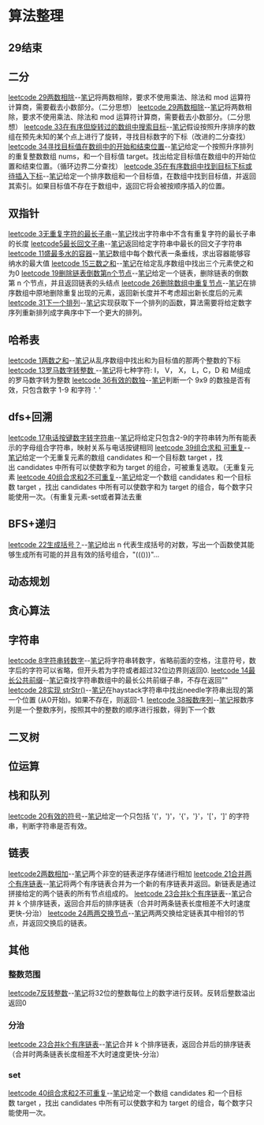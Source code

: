 # 算法整理     
29结束
---------------------------
## 二分
[leetcode 29两数相除](https://leetcode-cn.com/problems/divide-two-integers/)--[笔记](D:\software\0FILES\GROUP1\GitBranch\wal_destiny\leetcode\29-divide-two-integers.md)将两数相除，要求不使用乘法、除法和 mod 运算符计算商，需要截去小数部分。（二分思想）
[leetcode 29两数相除](https://leetcode-cn.com/problems/divide-two-integers/)--[笔记](..\C++\leetcode\29-divide-two-integers.md)将两数相除，要求不使用乘法、除法和 mod 运算符计算商，需要截去小数部分。（二分思想）
[leetcode 33在有序但旋转过的数组中搜索目标](https://leetcode-cn.com/problems/search-in-rotated-sorted-array/)--[笔记](D:\software\0FILES\GROUP1\GitBranch\wal_destiny\leetcode\33-search-in-rotated-sorted-array.md)假设按照升序排序的数组在预先未知的某个点上进行了旋转，寻找目标数字的下标（改进的二分查找）
[leetcode 34寻找目标值在数组中的开始和结束位置](https://leetcode-cn.com/problems/find-first-and-last-position-of-element-in-sorted-array/)--[笔记](D:\software\0FILES\GROUP1\GitBranch\wal_destiny\leetcode\34-find-first-and-last-position-of-element-in-sorted-array.md)给定一个按照升序排列的重复整数数组 nums，和一个目标值 target。找出给定目标值在数组中的开始位置和结束位置。（循环边界二分查找）
[leetcode 35在有序数组中找到目标下标或待插入下标](https://leetcode-cn.com/problems/search-in-rotated-sorted-array/)--[笔记](D:\software\0FILES\GROUP1\GitBranch\wal_destiny\leetcode\35-search-in-rotated-sorted-array.md)给定一个排序数组和一个目标值，在数组中找到目标值，并返回其索引。如果目标值不存在于数组中，返回它将会被按顺序插入的位置。


## 双指针
[leetcode 3无重复字符的最长子串](https://leetcode-cn.com/problems/longest-substring-without-repeating-characters/)--[笔记](D:\software\0FILES\GROUP1\GitBranch\wal_destiny\leetcode\3-longest-substring-without-repeating-characters.md)找出字符串中不含有重复字符的最长子串的长度
[leetcode5最长回文子串](https://leetcode-cn.com/problems/longest-palindromic-substring/)--[笔记](D:\software\0FILES\GROUP1\GitBranch\wal_destiny\leetcode\5-longest-palindromic-substring.md)返回给定字符串中最长的回文子字符串
[leetcode 11盛最多水的容器](https://leetcode-cn.com/problems/container-with-most-water/)--[笔记](D:\software\0FILES\GROUP1\GitBranch\wal_destiny\leetcode\11-container-with-most-water.md)数组中每个数代表一条垂线，求出容器能够容纳水的最大值
[leetcode 15三数之和](https://leetcode-cn.com/problems/3sum/)--[笔记](D:\software\0FILES\GROUP1\GitBranch\wal_destiny\leetcode\15-3sum.md)在给定乱序数组中找出三个元素使之和为0
[leetcode 19删除链表倒数第n个节点](https://leetcode-cn.com/problems/remove-nth-node-from-end-of-list/)--[笔记](D:\software\0FILES\GROUP1\GitBranch\wal_destiny\leetcode\19-remove-nth-node-from-end-of-list.md)给定一个链表，删除链表的倒数第 n 个节点，并且返回链表的头结点
[leetcode 26删除数组中重复节点](https://leetcode-cn.com/problems/remove-duplicates-from-sorted-array/)--[笔记](D:\software\0FILES\GROUP1\GitBranch\wal_destiny\leetcode\26-remove-duplicates-from-sorted-array.md)在排序数组中原地删除重复出现的元素，返回新长度并不考虑超出新长度后的元素
[leetcode 31下一个排列](https://leetcode-cn.com/problems/next-permutation/)--[笔记](D:\software\0FILES\GROUP1\GitBranch\wal_destiny\leetcode\31-problems/next-permutation.md)实现获取下一个排列的函数，算法需要将给定数字序列重新排列成字典序中下一个更大的排列。


## 哈希表
[leetcode 1两数之和](https://leetcode-cn.com/problems/two-sum/)--[笔记](D:\software\0FILES\GROUP1\GitBranch\wal_destiny\leetcode\1-Two-Sum.md)从乱序数组中找出和为目标值的那两个整数的下标
[leetcode 13罗马数字转整数 ](https://leetcode-cn.com/problems/roman-to-integer/)--[笔记](D:\software\0FILES\GROUP1\GitBranch\wal_destiny\leetcode\13-roman-to-integer.md)将七种字符: I， V， X， L，C，D 和 M组成的罗马数字转为整数
[leetcode 36有效的数独](https://leetcode-cn.com/problems/valid-sudoku/)--[笔记](D:\software\0FILES\GROUP1\GitBranch\wal_destiny\leetcode\36-valid-sudoku.md)判断一个 9x9 的数独是否有效，只包含数字 1-9 和字符 '. ' 


## dfs+回溯
[leetcode 17电话按键数字转字符串](https://leetcode-cn.com/problems/letter-combinations-of-a-phone-number/)--[笔记](D:\software\0FILES\GROUP1\GitBranch\wal_destiny\leetcode\17-letter-combinations-of-a-phone-number.md)将给定只包含2-9的字符串转为所有能表示的字母组合字符串，映射关系与电话按键相同
[leetcode 39组合求和 可重复](https://leetcode-cn.com/problems/combination-sum/)--[笔记](D:\software\0FILES\GROUP1\GitBranch\wal_destiny\leetcode\39-combination-sum.md)给定一个无重复元素的数组 candidates 和一个目标数 target ，找出 candidates 中所有可以使数字和为 target 的组合，可被重复选取。（无重复元素
[leetcode 40组合求和2不可重复](https://leetcode-cn.com/problems/combination-sum-ii/)--[笔记](D:\software\0FILES\GROUP1\GitBranch\wal_destiny\leetcode\40-combination-sum-ii.md)给定一个数组 candidates 和一个目标数 target ，找出 candidates 中所有可以使数字和为 target 的组合，每个数字只能使用一次。（有重复元素-set或者算法去重


## BFS+递归
[leetcode 22生成括号？](https://leetcode-cn.com/problems/generate-parentheses/)--[笔记](D:\software\0FILES\GROUP1\GitBranch\wal_destiny\leetcode\22-lgenerate-parentheses.md)给出 n 代表生成括号的对数，写出一个函数使其能够生成所有可能的并且有效的括号组合，"((()))"...


## 动态规划


## 贪心算法


## 字符串
[leetcode 8字符串转数字](https://leetcode-cn.com/problems/string-to-integer-atoi/)--[笔记](D:\software\0FILES\GROUP1\GitBranch\wal_destiny\leetcode\8-string-to-integer-atoi.md)将字符串转数字，省略前面的空格，注意符号，数字后的字符可以省略，但开头若为字符或者超过32位边界则返回0.
[leetcode 14最长公共前缀](https://leetcode-cn.com/problems/longest-common-prefix/)--[笔记](D:\software\0FILES\GROUP1\GitBranch\wal_destiny\leetcode\14-longest-common-prefix.md)查找字符串数组中的最长公共前缀子串，不存在返回""
[leetcode 28实现 strStr()](https://leetcode-cn.com/problems/implement-strstr/)--[笔记](D:\software\0FILES\GROUP1\GitBranch\wal_destiny\leetcode\28-implement-strstr.md)在haystack字符串中找出needle字符串出现的第一个位置 (从0开始)。如果不存在，则返回-1.
[leetcode 38报数序列](https://leetcode-cn.com/problems/count-and-say/)--[笔记](D:\software\0FILES\GROUP1\GitBranch\wal_destiny\leetcode\38-count-and-say.md)报数序列是一个整数序列，按照其中的整数的顺序进行报数，得到下一个数


## 二叉树


## 位运算


## 栈和队列
[leetcode 20有效的符号](https://leetcode-cn.com/problems/valid-parentheses/)--[笔记](D:\software\0FILES\GROUP1\GitBranch\wal_destiny\leetcode\20-valid-parentheses.md)给定一个只包括 '('，')'，'{'，'}'，'['，']' 的字符串，判断字符串是否有效。


## 链表
[leetcode2两数相加](https://leetcode-cn.com/problems/add-two-numbers/)--[笔记](D:\software\0FILES\GROUP1\GitBranch\wal_destiny\leetcode\2-add-two-numbers.md)两个非空的链表逆序存储进行相加
[leetcode 21合并两个有序链表](https://leetcode-cn.com/problems/merge-two-sorted-lists/)--[笔记](D:\software\0FILES\GROUP1\GitBranch\wal_destiny\leetcode\21-merge-two-sorted-lists.md)将两个有序链表合并为一个新的有序链表并返回。新链表是通过拼接给定的两个链表的所有节点组成的。
[leetcode 23合并k个有序链表](https://leetcode-cn.com/problems/merge-k-sorted-lists/)--[笔记](D:\software\0FILES\GROUP1\GitBranch\wal_destiny\leetcode\23-merge-k-sorted-lists.md)合并 k 个排序链表，返回合并后的排序链表（合并时两条链表长度相差不大时速度更快-分治）
[leetcode 24两两交换节点](https://leetcode-cn.com/problems/swap-nodes-in-pairs/)--[笔记](D:\software\0FILES\GROUP1\GitBranch\wal_destiny\leetcode\24-swap-nodes-in-pairs.md)两两交换给定链表其中相邻的节点，并返回交换后的链表。


## 其他
### 整数范围
[leetcode7反转整数](https://leetcode-cn.com/problems/reverse-integer/)--[笔记](D:\software\0FILES\GROUP1\GitBranch\wal_destiny\leetcode\7-reverse-integer.md)将32位的整数每位上的数字进行反转。反转后整数溢出返回0


### 分治
[leetcode 23合并k个有序链表](https://leetcode-cn.com/problems/merge-k-sorted-lists/)--[笔记](D:\software\0FILES\GROUP1\GitBranch\wal_destiny\leetcode\23-merge-k-sorted-lists.md)合并 k 个排序链表，返回合并后的排序链表（合并时两条链表长度相差不大时速度更快-分治）


### set
[leetcode 40组合求和2不可重复](https://leetcode-cn.com/problems/combination-sum-ii/)--[笔记](D:\software\0FILES\GROUP1\GitBranch\wal_destiny\leetcode\40-combination-sum-ii.md)给定一个数组 candidates 和一个目标数 target ，找出 candidates 中所有可以使数字和为 target 的组合，每个数字只能使用一次。